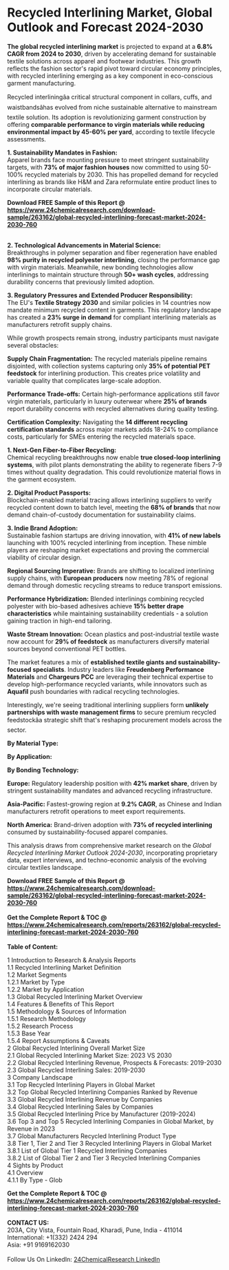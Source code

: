 <h1>Recycled Interlining Market, Global Outlook and Forecast 2024-2030</h1><p><strong>The global recycled interlining market</strong> is projected to expand at a <strong>6.8% CAGR from 2024 to 2030</strong>, driven by accelerating demand for sustainable textile solutions across apparel and footwear industries. This growth reflects the fashion sector's rapid pivot toward circular economy principles, with recycled interlining emerging as a key component in eco-conscious garment manufacturing.</p><p>Recycled interliningâa critical structural component in collars, cuffs, and waistbandsâhas evolved from niche sustainable alternative to mainstream textile solution. Its adoption is revolutionizing garment construction by offering <strong>comparable performance to virgin materials while reducing environmental impact by 45-60% per yard</strong>, according to textile lifecycle assessments.</p><p><strong>1. Sustainability Mandates in Fashion:</strong><br>
Apparel brands face mounting pressure to meet stringent sustainability targets, with <strong>73% of major fashion houses</strong> now committed to using 50-100% recycled materials by 2030. This has propelled demand for recycled interlining as brands like H&amp;M and Zara reformulate entire product lines to incorporate circular materials.</p><div><b>Download FREE Sample of this Report @ 
            <a href="https://www.24chemicalresearch.com/download-sample/263162/global-recycled-interlining-forecast-market-2024-2030-760">
            https://www.24chemicalresearch.com/download-sample/263162/global-recycled-interlining-forecast-market-2024-2030-760</a></b></div><br><p><strong>2. Technological Advancements in Material Science:</strong><br>
Breakthroughs in polymer separation and fiber regeneration have enabled <strong>98% purity in recycled polyester interlining</strong>, closing the performance gap with virgin materials. Meanwhile, new bonding technologies allow interlinings to maintain structure through <strong>50+ wash cycles</strong>, addressing durability concerns that previously limited adoption.</p><p><strong>3. Regulatory Pressures and Extended Producer Responsibility:</strong><br>
The EU's <strong>Textile Strategy 2030</strong> and similar policies in 14 countries now mandate minimum recycled content in garments. This regulatory landscape has created a <strong>23% surge in demand</strong> for compliant interlining materials as manufacturers retrofit supply chains.</p><p>While growth prospects remain strong, industry participants must navigate several obstacles:</p><p><strong>Supply Chain Fragmentation:</strong> The recycled materials pipeline remains disjointed, with collection systems capturing only <strong>35% of potential PET feedstock</strong> for interlining production. This creates price volatility and variable quality that complicates large-scale adoption.</p><p><strong>Performance Trade-offs:</strong> Certain high-performance applications still favor virgin materials, particularly in luxury outerwear where <strong>25% of brands</strong> report durability concerns with recycled alternatives during quality testing.</p><p><strong>Certification Complexity:</strong> Navigating the <strong>14 different recycling certification standards</strong> across major markets adds 18-24% to compliance costs, particularly for SMEs entering the recycled materials space.</p><p><strong>1. Next-Gen Fiber-to-Fiber Recycling:</strong><br>
Chemical recycling breakthroughs now enable <strong>true closed-loop interlining systems</strong>, with pilot plants demonstrating the ability to regenerate fibers 7-9 times without quality degradation. This could revolutionize material flows in the garment ecosystem.</p><p><strong>2. Digital Product Passports:</strong><br>
Blockchain-enabled material tracing allows interlining suppliers to verify recycled content down to batch level, meeting the <strong>68% of brands</strong> that now demand chain-of-custody documentation for sustainability claims.</p><p><strong>3. Indie Brand Adoption:</strong><br>
Sustainable fashion startups are driving innovation, with <strong>41% of new labels</strong> launching with 100% recycled interlining from inception. These nimble players are reshaping market expectations and proving the commercial viability of circular design.</p><p><strong>Regional Sourcing Imperative:</strong> Brands are shifting to localized interlining supply chains, with <strong>European producers</strong> now meeting 78% of regional demand through domestic recycling streams to reduce transport emissions.</p><p><strong>Performance Hybridization:</strong> Blended interlinings combining recycled polyester with bio-based adhesives achieve <strong>15% better drape characteristics</strong> while maintaining sustainability credentials - a solution gaining traction in high-end tailoring.</p><p><strong>Waste Stream Innovation:</strong> Ocean plastics and post-industrial textile waste now account for <strong>29% of feedstock</strong> as manufacturers diversify material sources beyond conventional PET bottles.</p><p>The market features a mix of <strong>established textile giants and sustainability-focused specialists</strong>. Industry leaders like <strong>Freudenberg Performance Materials</strong> and <strong>Chargeurs PCC</strong> are leveraging their technical expertise to develop high-performance recycled variants, while innovators such as <strong>Aquafil</strong> push boundaries with radical recycling technologies.</p><p>Interestingly, we're seeing traditional interlining suppliers form <strong>unlikely partnerships with waste management firms</strong> to secure premium recycled feedstockâa strategic shift that's reshaping procurement models across the sector.</p><p><strong>By Material Type:</strong></p><p><strong>By Application:</strong></p><p><strong>By Bonding Technology:</strong></p><p><strong>Europe:</strong> Regulatory leadership position with <strong>42% market share</strong>, driven by stringent sustainability mandates and advanced recycling infrastructure.</p><p><strong>Asia-Pacific:</strong> Fastest-growing region at <strong>9.2% CAGR</strong>, as Chinese and Indian manufacturers retrofit operations to meet export requirements.</p><p><strong>North America:</strong> Brand-driven adoption with <strong>73% of recycled interlining</strong> consumed by sustainability-focused apparel companies.</p><p>This analysis draws from comprehensive market research on the <em>Global Recycled Interlining Market Outlook 2024-2030</em>, incorporating proprietary data, expert interviews, and techno-economic analysis of the evolving circular textiles landscape.</p><div><b>Download FREE Sample of this Report @ 
            <a href="https://www.24chemicalresearch.com/download-sample/263162/global-recycled-interlining-forecast-market-2024-2030-760">
            https://www.24chemicalresearch.com/download-sample/263162/global-recycled-interlining-forecast-market-2024-2030-760</a></b></div><br><div><b>Get the Complete Report & TOC @ 
            <a href="https://www.24chemicalresearch.com/reports/263162/global-recycled-interlining-forecast-market-2024-2030-760">
            https://www.24chemicalresearch.com/reports/263162/global-recycled-interlining-forecast-market-2024-2030-760</a></b></div><br>
            <b>Table of Content:</b><p>1 Introduction to Research & Analysis Reports<br />
    1.1 Recycled Interlining Market Definition<br />
    1.2 Market Segments<br />
        1.2.1 Market by Type<br />
        1.2.2 Market by Application<br />
    1.3 Global Recycled Interlining Market Overview<br />
    1.4 Features & Benefits of This Report<br />
    1.5 Methodology & Sources of Information<br />
        1.5.1 Research Methodology<br />
        1.5.2 Research Process<br />
        1.5.3 Base Year<br />
        1.5.4 Report Assumptions & Caveats<br />
2 Global Recycled Interlining Overall Market Size<br />
    2.1 Global Recycled Interlining Market Size: 2023 VS 2030<br />
    2.2 Global Recycled Interlining Revenue, Prospects & Forecasts: 2019-2030<br />
    2.3 Global Recycled Interlining Sales: 2019-2030<br />
3 Company Landscape<br />
    3.1 Top Recycled Interlining Players in Global Market<br />
    3.2 Top Global Recycled Interlining Companies Ranked by Revenue<br />
    3.3 Global Recycled Interlining Revenue by Companies<br />
    3.4 Global Recycled Interlining Sales by Companies<br />
    3.5 Global Recycled Interlining Price by Manufacturer (2019-2024)<br />
    3.6 Top 3 and Top 5 Recycled Interlining Companies in Global Market, by Revenue in 2023<br />
    3.7 Global Manufacturers Recycled Interlining Product Type<br />
    3.8 Tier 1, Tier 2 and Tier 3 Recycled Interlining Players in Global Market<br />
        3.8.1 List of Global Tier 1 Recycled Interlining Companies<br />
        3.8.2 List of Global Tier 2 and Tier 3 Recycled Interlining Companies<br />
4 Sights by Product<br />
    4.1 Overview<br />
        4.1.1 By Type - Glob</p><div><b>Get the Complete Report & TOC @ 
            <a href="https://www.24chemicalresearch.com/reports/263162/global-recycled-interlining-forecast-market-2024-2030-760">
            https://www.24chemicalresearch.com/reports/263162/global-recycled-interlining-forecast-market-2024-2030-760</a></b></div><br><b>CONTACT US:</b><br>
            203A, City Vista, Fountain Road, Kharadi, Pune, India - 411014<br>
            International: +1(332) 2424 294<br>
            Asia: +91 9169162030 <br><br>
            Follow Us On LinkedIn: <a href="https://www.linkedin.com/company/24chemicalresearch/">24ChemicalResearch LinkedIn</a>